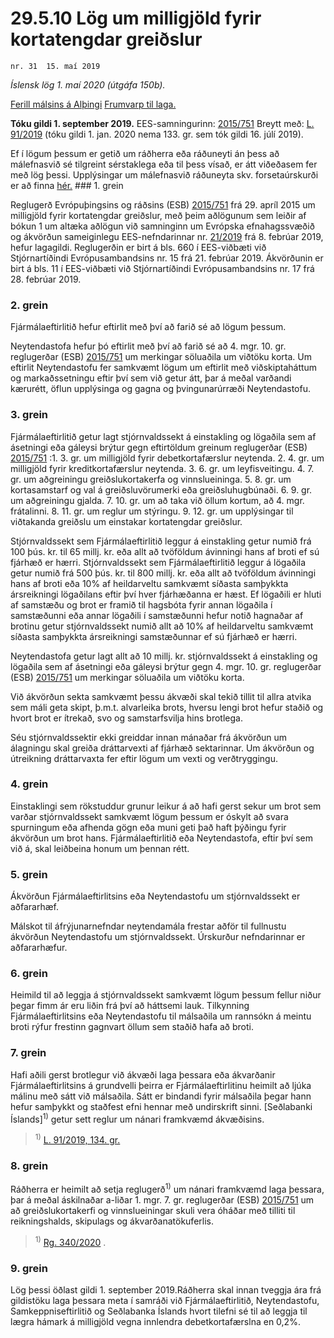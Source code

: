 # 29.5.10 Lög um milligjöld fyrir kortatengdar greiðslur

`nr. 31  15. maí 2019`

_Íslensk lög 1. maí 2020 (útgáfa 150b)._

[Ferill málsins á Alþingi](https://www.althingi.is/thingstorf/thingmalalistar-eftir-thingum/ferill/?ltg=149&mnr=636)
[Frumvarp til laga.](https://www.althingi.is/altext/149/s/1042.html)

**Tóku gildi 1. september 2019.**
EES-samningurinn:
[2015/751](https://althingi.is/lagasafn/pdf/150b/i32015R0751.pdf) Breytt með:
[L. 91/2019](https://althingi.is/altext/stjt/2019.091.html) (tóku gildi 1. jan. 2020 nema 133. gr. sem tók gildi 16. júlí 2019).

Ef í lögum þessum er getið um ráðherra eða ráðuneyti án þess að málefnasvið sé tilgreint sérstaklega eða til þess vísað, er átt viðeðasem fer með lög þessi. Upplýsingar um málefnasvið ráðuneyta skv. forsetaúrskurði er að finna [hér.](2018119.md) ### 1. grein



Reglugerð Evrópuþingsins og ráðsins (ESB) [2015/751](/lagasafn/pdf/150b/i32015R0751.pdf) frá 29. apríl 2015 um milligjöld fyrir kortatengdar greiðslur, með þeim aðlögunum sem leiðir af bókun 1 um altæka aðlögun við samninginn um Evrópska efnahagssvæðið og ákvörðun sameiginlegu EES-nefndarinnar nr. [21/2019](/lagasafn/pdf/150b/i021-2019.pdf) frá 8. febrúar 2019, hefur lagagildi. Reglugerðin er birt á bls. 660 í EES-viðbæti við Stjórnartíðindi Evrópusambandsins nr. 15 frá 21. febrúar 2019. Ákvörðunin er birt á bls. 11 í EES-viðbæti við Stjórnartíðindi Evrópusambandsins nr. 17 frá 28. febrúar 2019.

### 2. grein



Fjármálaeftirlitið hefur eftirlit með því að farið sé að lögum þessum.

Neytendastofa hefur þó eftirlit með því að farið sé að 4. mgr. 10. gr. reglugerðar (ESB) [2015/751](/lagasafn/pdf/150b/i32015R0751.pdf) um merkingar söluaðila um viðtöku korta. Um eftirlit Neytendastofu fer samkvæmt lögum um eftirlit með viðskiptaháttum og markaðssetningu eftir því sem við getur átt, þar á meðal varðandi kærurétt, öflun upplýsinga og gagna og þvingunarúrræði Neytendastofu.

### 3. grein



Fjármálaeftirlitið getur lagt stjórnvaldssekt á einstakling og lögaðila sem af ásetningi eða gáleysi brýtur gegn eftirtöldum greinum reglugerðar (ESB) [2015/751](/lagasafn/pdf/150b/i32015R0751.pdf) :1. 3. gr. um milligjöld fyrir debetkortafærslur neytenda.
2. 4. gr. um milligjöld fyrir kreditkortafærslur neytenda.
3. 6. gr. um leyfisveitingu.
4. 7. gr. um aðgreiningu greiðslukortakerfa og vinnslueininga.
5. 8. gr. um kortasamstarf og val á greiðsluvörumerki eða greiðsluhugbúnaði.
6. 9. gr. um aðgreiningu gjalda.
7. 10. gr. um að taka við öllum kortum, að 4. mgr. frátalinni.
8. 11. gr. um reglur um stýringu.
9. 12. gr. um upplýsingar til viðtakanda greiðslu um einstakar kortatengdar greiðslur.

Stjórnvaldssekt sem Fjármálaeftirlitið leggur á einstakling getur numið frá 100 þús. kr. til 65 millj. kr. eða allt að tvöföldum ávinningi hans af broti ef sú fjárhæð er hærri. Stjórnvaldssekt sem Fjármálaeftirlitið leggur á lögaðila getur numið frá 500 þús. kr. til 800 millj. kr. eða allt að tvöföldum ávinningi hans af broti eða 10% af heildarveltu samkvæmt síðasta samþykkta ársreikningi lögaðilans eftir því hver fjárhæðanna er hæst. Ef lögaðili er hluti af samstæðu og brot er framið til hagsbóta fyrir annan lögaðila í samstæðunni eða annar lögaðili í samstæðunni hefur notið hagnaðar af brotinu getur stjórnvaldssekt numið allt að 10% af heildarveltu samkvæmt síðasta samþykkta ársreikningi samstæðunnar ef sú fjárhæð er hærri.

Neytendastofa getur lagt allt að 10 millj. kr. stjórnvaldssekt á einstakling og lögaðila sem af ásetningi eða gáleysi brýtur gegn 4. mgr. 10. gr. reglugerðar (ESB) [2015/751](/lagasafn/pdf/150b/i32015R0751.pdf) um merkingar söluaðila um viðtöku korta.

Við ákvörðun sekta samkvæmt þessu ákvæði skal tekið tillit til allra atvika sem máli geta skipt, þ.m.t. alvarleika brots, hversu lengi brot hefur staðið og hvort brot er ítrekað, svo og samstarfsvilja hins brotlega.

Séu stjórnvaldssektir ekki greiddar innan mánaðar frá ákvörðun um álagningu skal greiða dráttarvexti af fjárhæð sektarinnar. Um ákvörðun og útreikning dráttarvaxta fer eftir lögum um vexti og verðtryggingu.

### 4. grein



Einstaklingi sem rökstuddur grunur leikur á að hafi gerst sekur um brot sem varðar stjórnvaldssekt samkvæmt lögum þessum er óskylt að svara spurningum eða afhenda gögn eða muni geti það haft þýðingu fyrir ákvörðun um brot hans. Fjármálaeftirlitið eða Neytendastofa, eftir því sem við á, skal leiðbeina honum um þennan rétt.

### 5. grein



Ákvörðun Fjármálaeftirlitsins eða Neytendastofu um stjórnvaldssekt er aðfararhæf.

Málskot til áfrýjunarnefndar neytendamála frestar aðför til fullnustu ákvörðun Neytendastofu um stjórnvaldssekt. Úrskurður nefndarinnar er aðfararhæfur.

### 6. grein



Heimild til að leggja á stjórnvaldssekt samkvæmt lögum þessum fellur niður þegar fimm ár eru liðin frá því að háttsemi lauk. Tilkynning Fjármálaeftirlitsins eða Neytendastofu til málsaðila um rannsókn á meintu broti rýfur frestinn gagnvart öllum sem staðið hafa að broti.

### 7. grein



Hafi aðili gerst brotlegur við ákvæði laga þessara eða ákvarðanir Fjármálaeftirlitsins á grundvelli þeirra er Fjármálaeftirlitinu heimilt að ljúka málinu með sátt við málsaðila. Sátt er bindandi fyrir málsaðila þegar hann hefur samþykkt og staðfest efni hennar með undirskrift sinni. [Seðlabanki Íslands]<sup>1)</sup> getur sett reglur um nánari framkvæmd ákvæðisins.

> <sup>1)</sup> [L. 91/2019, 134. gr.](https://althingi.is/altext/stjt/2019.091.html)

### 8. grein



Ráðherra er heimilt að setja reglugerð<sup>1)</sup> um nánari framkvæmd laga þessara, þar á meðal áskilnaðar a-liðar 1. mgr. 7. gr. reglugerðar (ESB) [2015/751](/lagasafn/pdf/150b/i32015R0751.pdf) um að greiðslukortakerfi og vinnslueiningar skuli vera óháðar með tilliti til reikningshalds, skipulags og ákvarðanatökuferlis.

> <sup>1)</sup> [Rg. 340/2020](https://www.reglugerd.is/reglugerdir/allar/nr/340-2020) .



### 9. grein



Lög þessi öðlast gildi 1. september 2019.Ráðherra skal innan tveggja ára frá gildistöku laga þessara meta í samráði við Fjármálaeftirlitið, Neytendastofu, Samkeppniseftirlitið og Seðlabanka Íslands hvort tilefni sé til að leggja til lægra hámark á milligjöld vegna innlendra debetkortafærslna en 0,2%.
